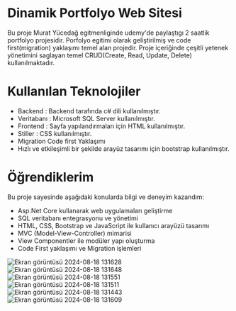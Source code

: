 <h1>Dinamik Portfolyo Web Sitesi</h1>
<p>
Bu proje Murat Yücedağ egitmenliginde udemy'de paylaştıgı 2 saatlik portfolyo projesidir. Porfolyo egitimi olarak geliştirilmiş ve code first(migration) yaklaşımı temel alan projedir. Proje içeriğinde çeşitli yetenek yönetimini saglayan temel CRUD(Create, Read, Update, Delete) kullanılmaktadır.</p>


<h1>Kullanılan Teknolojiler</h1>
<ul>
  <li>Backend : Backend tarafında c# dili kullanılmıştır.</li>
  <li>Veritabanı : Microsoft SQL Server kullanılmıştır.</li>
  <li>Frontend : Sayfa yapılandırmaları için HTML kullanılmıştır.</li>
  <li>Stiller : CSS kullanılmıştır. </li>
  <li>Migration Code first Yaklaşımı </li>
  <li>Hızlı ve etkileşimli bir şekilde arayüz tasarımı için bootstrap kullanılmıştır.</li>
</ul>

<h1>Öğrendiklerim</h1>
Bu proje sayesinde aşağıdaki konularda bilgi ve deneyim kazandım:
<ul>
  <li>Asp.Net Core kullanarak web uygulamaları geliştirme</li>
  <li>SQL veritabanı entegrasyonu ve yönetimi</li>
  <li>HTML, CSS, Bootstrap ve JavaScript ile kullanıcı arayüzü tasarımı</li>
  <li>MVC (Model-View-Controller) mimarisi</li>
  <li>View Componentler ile modüler yapı oluşturma</li>
  <li>Code First yaklaşımı ve Migration işlemleri</li>
</ul>


![Ekran görüntüsü 2024-08-18 131628](https://github.com/user-attachments/assets/f11478c6-0b60-4036-966c-bfb00280db1d)
![Ekran görüntüsü 2024-08-18 131648](https://github.com/user-attachments/assets/cd067abd-af29-4b30-b214-b3c47ac7a0bd)
![Ekran görüntüsü 2024-08-18 131551](https://github.com/user-attachments/assets/e54d0eb1-f667-45f9-9bd4-77d06287000b)
![Ekran görüntüsü 2024-08-18 131511](https://github.com/user-attachments/assets/a7df75ae-6435-4b81-ac2c-eaf115f89213)
![Ekran görüntüsü 2024-08-18 131443](https://github.com/user-attachments/assets/9be7718c-2da9-45ec-afea-75b69d1df342)
![Ekran görüntüsü 2024-08-18 131609](https://github.com/user-attachments/assets/3caf7313-c1ea-48b1-a848-ba84ef817225)
